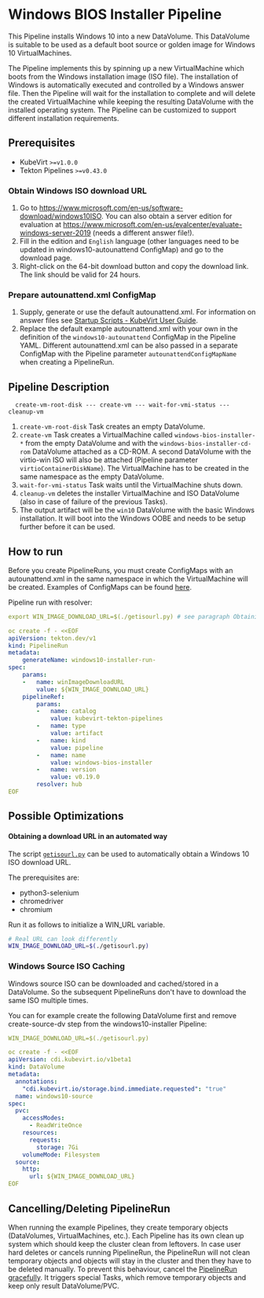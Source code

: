 # Windows BIOS Installer Pipeline

This Pipeline installs Windows 10 into a new DataVolume. This DataVolume is suitable to be used as a default boot source or golden image for Windows 10 VirtualMachines.

The Pipeline implements this by spinning up a new VirtualMachine which boots from the Windows installation image (ISO file). The installation of Windows is automatically executed and controlled by a Windows answer file. Then the Pipeline will wait for the installation to complete and will delete the created VirtualMachine while keeping the resulting DataVolume with the installed operating system. The Pipeline can be customized to support different installation requirements.

## Prerequisites

- KubeVirt `>=v1.0.0`
- Tekton Pipelines `>=v0.43.0`

### Obtain Windows ISO download URL

1. Go to https://www.microsoft.com/en-us/software-download/windows10ISO.
   You can also obtain a server edition for evaluation at https://www.microsoft.com/en-us/evalcenter/evaluate-windows-server-2019 (needs a different answer file!).
2. Fill in the edition and `English` language (other languages need to be updated in windows10-autounattend ConfigMap) and go to the download page.
3. Right-click on the 64-bit download button and copy the download link. The link should be valid for 24 hours.

### Prepare autounattend.xml ConfigMap

1. Supply, generate or use the default autounattend.xml.
   For information on answer files see [Startup Scripts - KubeVirt User Guide](https://kubevirt.io/user-guide/virtual_machines/startup_scripts/#sysprep).
2. Replace the default example autounattend.xml with your own in the definition of the `windows10-autounattend` ConfigMap in the Pipeline YAML.
   Different autounattend.xml can be also passed in a separate ConfigMap with the Pipeline parameter `autounattendConfigMapName` when creating a PipelineRun.

## Pipeline Description

```
  create-vm-root-disk --- create-vm --- wait-for-vmi-status --- cleanup-vm
```

1. `create-vm-root-disk` Task creates an empty DataVolume.
2. `create-vm` Task creates a VirtualMachine called `windows-bios-installer-*`
   from the empty DataVolume and with the `windows-bios-installer-cd-rom` DataVolume attached as a CD-ROM.
   A second DataVolume with the virtio-win ISO will also be attached (Pipeline parameter `virtioContainerDiskName`). The VirtualMachine has to be created in the same namespace as the empty DataVolume.
3. `wait-for-vmi-status` Task waits until the VirtualMachine shuts down.
4. `cleanup-vm` deletes the installer VirtualMachine and ISO DataVolume (also in case of failure of the previous Tasks).
5. The output artifact will be the `win10` DataVolume with the basic Windows installation.
   It will boot into the Windows OOBE and needs to be setup further before it can be used.

## How to run

Before you create PipelineRuns, you must create ConfigMaps with an autounattend.xml in the same namespace in which the VirtualMachine will be created.
Examples of ConfigMaps can be found [here](https://github.com/kubevirt/kubevirt-tekton-tasks/tree/main/release/pipelines/windows-bios-installer/configmaps).

Pipeline run with resolver:
```yaml
export WIN_IMAGE_DOWNLOAD_URL=$(./getisourl.py) # see paragraph Obtaining a download URL in an automated way

oc create -f - <<EOF
apiVersion: tekton.dev/v1
kind: PipelineRun
metadata:
    generateName: windows10-installer-run-
spec:
    params:
    -   name: winImageDownloadURL
        value: ${WIN_IMAGE_DOWNLOAD_URL}
    pipelineRef:
        params:
        -   name: catalog
            value: kubevirt-tekton-pipelines
        -   name: type
            value: artifact
        -   name: kind
            value: pipeline
        -   name: name
            value: windows-bios-installer
        -   name: version
            value: v0.19.0
        resolver: hub
EOF
```

## Possible Optimizations

#### Obtaining a download URL in an automated way

The script [`getisourl.py`](https://github.com/kubevirt/kubevirt-tekton-tasks/blob/main/release/pipelines/windows-bios-installer/getisourl.py) can be used to automatically obtain a Windows 10 ISO download URL.

The prerequisites are:

- python3-selenium
- chromedriver
- chromium

Run it as follows to initialize a WIN_URL variable.

```bash
# Real URL can look differently
WIN_IMAGE_DOWNLOAD_URL=$(./getisourl.py)
```

### Windows Source ISO Caching

Windows source ISO can be downloaded and cached/stored in a DataVolume. So the subsequent PipelineRuns don't have to download the same ISO multiple times.

You can for example create the following DataVolume first and remove create-source-dv step from the windows10-installer Pipeline:

```yaml
WIN_IMAGE_DOWNLOAD_URL=$(./getisourl.py)

oc create -f - <<EOF
apiVersion: cdi.kubevirt.io/v1beta1
kind: DataVolume
metadata:
  annotations:
    "cdi.kubevirt.io/storage.bind.immediate.requested": "true"
  name: windows10-source
spec:
  pvc:
    accessModes:
      - ReadWriteOnce
    resources:
      requests:
        storage: 7Gi
    volumeMode: Filesystem
  source:
    http:
      url: ${WIN_IMAGE_DOWNLOAD_URL}
EOF
```

## Cancelling/Deleting PipelineRun

When running the example Pipelines, they create temporary objects (DataVolumes, VirtualMachines, etc.). Each Pipeline has its own clean up system which should keep the cluster clean from leftovers. In case user hard deletes or cancels running PipelineRun, the PipelineRun will not clean temporary objects and objects will stay in the cluster and then they have to be deleted manually. To prevent this behaviour, cancel the [PipelineRun gracefully](https://tekton.dev/docs/pipelines/pipelineruns/#gracefully-cancelling-a-pipelinerun). It triggers special Tasks, which remove temporary objects and keep only result DataVolume/PVC.
